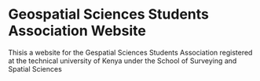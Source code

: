 # Geospatial Sciences Students Association Website
Thisis a website for the Gespatial Sciences Students Association registered at the technical university of Kenya under the School of Surveying and Spatial Sciences

